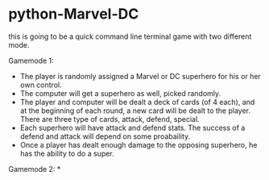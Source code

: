 # python-Marvel-DC

this is going to be a quick command line terminal game with two different mode. 

Gamemode 1: 
* The player is randomly assigned a Marvel or DC superhero for his or her own control. 
* The computer will get a superhero as well, picked randomly. 
* The player and computer will be dealt a deck of cards (of 4 each), and at the beginning of each round, a new card will be dealt to the player. There are three type of cards, attack, defend, special. 
* Each superhero will have attack and defend stats. The success of a defend and attack will depend on some proabaility.
* Once a player has dealt enough damage to the opposing superhero, he has the ability to do a super. 


Gamemode 2: 
* 